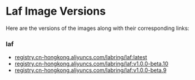 # Laf Image Versions

Here are the versions of the images along with their corresponding links:

### laf

- [registry.cn-hongkong.aliyuncs.com/labring/laf:latest](https://explore.ggcr.dev/?image=registry.cn-hongkong.aliyuncs.com/labring/laf:latest)
- [registry.cn-hongkong.aliyuncs.com/labring/laf:v1.0.0-beta.10](https://explore.ggcr.dev/?image=registry.cn-hongkong.aliyuncs.com/labring/laf:v1.0.0-beta.10)
- [registry.cn-hongkong.aliyuncs.com/labring/laf:v1.0.0-beta.9](https://explore.ggcr.dev/?image=registry.cn-hongkong.aliyuncs.com/labring/laf:v1.0.0-beta.9)


